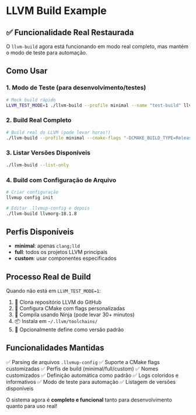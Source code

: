 # LLVM Build Example

## ✅ Funcionalidade Real Restaurada

O `llvm-build` agora está funcionando em modo real completo, mas mantém o modo de teste para automação.

## Como Usar

### 1. Modo de Teste (para desenvolvimento/testes)
```bash
# Mock build rápido
LLVM_TEST_MODE=1 ./llvm-build --profile minimal --name "test-build" llvmorg-18.1.8
```

### 2. Build Real Completo
```bash
# Build real do LLVM (pode levar horas!)
./llvm-build --profile minimal --cmake-flags "-DCMAKE_BUILD_TYPE=Release" --name "llvm-18-minimal" --default llvmorg-18.1.8
```

### 3. Listar Versões Disponíveis
```bash
./llvm-build --list-only
```

### 4. Build com Configuração de Arquivo
```bash
# Criar configuração
llvmup config init

# Editar .llvmup-config e depois
./llvm-build llvmorg-18.1.8
```

## Perfis Disponíveis

- **minimal**: apenas `clang;lld`
- **full**: todos os projetos LLVM principais
- **custom**: usar componentes especificados

## Processo Real de Build

Quando não está em `LLVM_TEST_MODE=1`:

1. 🔄 Clona repositório LLVM do GitHub
2. 🔧 Configura CMake com flags personalizadas
3. 🔨 Compila usando Ninja (pode levar 30+ minutos)
4. 📦 Instala em `~/.llvm/toolchains/`
5. 🔗 Opcionalmente define como versão padrão

## Funcionalidades Mantidas

✅ Parsing de arquivos `.llvmup-config`
✅ Suporte a CMake flags customizadas
✅ Perfis de build (minimal/full/custom)
✅ Nomes customizados
✅ Definição automática como padrão
✅ Logs coloridos e informativos
✅ Modo de teste para automação
✅ Listagem de versões disponíveis

O sistema agora é **completo e funcional** tanto para desenvolvimento quanto para uso real!
